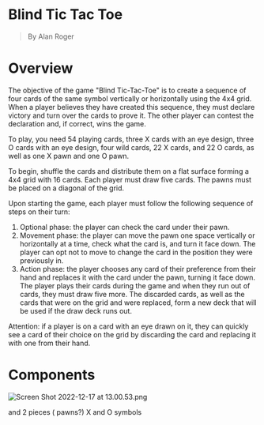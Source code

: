 # Blind Tic Tac Toe 

> By Alan Roger
> 

# Overview

The objective of the game "Blind Tic-Tac-Toe" is to create a sequence of four cards of the same symbol vertically or horizontally using the 4x4 grid. When a player believes they have created this sequence, they must declare victory and turn over the cards to prove it. The other player can contest the declaration and, if correct, wins the game.

To play, you need 54 playing cards, three X cards with an eye design, three O cards with an eye design, four wild cards, 22 X cards, and 22 O cards, as well as one X pawn and one O pawn.

To begin, shuffle the cards and distribute them on a flat surface forming a 4x4 grid with 16 cards. Each player must draw five cards. The pawns must be placed on a diagonal of the grid.

Upon starting the game, each player must follow the following sequence of steps on their turn:

1. Optional phase: the player can check the card under their pawn.
2. Movement phase: the player can move the pawn one space vertically or horizontally at a time, check what the card is, and turn it face down. The player can opt not to move to change the card in the position they were previously in.
3. Action phase: the player chooses any card of their preference from their hand and replaces it with the card under the pawn, turning it face down. The player plays their cards during the game and when they run out of cards, they must draw five more. The discarded cards, as well as the cards that were on the grid and were replaced, form a new deck that will be used if the draw deck runs out.

Attention: if a player is on a card with an eye drawn on it, they can quickly see a card of their choice on the grid by discarding the card and replacing it with one from their hand.

# Components

![Screen Shot 2022-12-17 at 13.00.53.png](https://s3-us-west-2.amazonaws.com/secure.notion-static.com/818bc843-908a-49df-8014-484eb3c81817/Screen_Shot_2022-12-17_at_13.00.53.png)

and 2 pieces ( pawns?) X and O symbols
